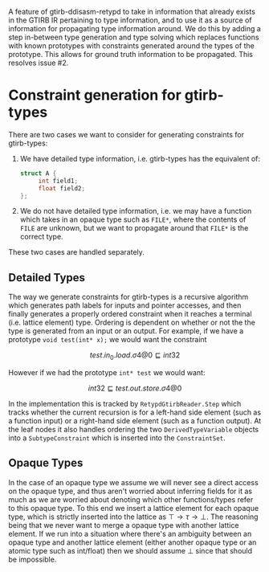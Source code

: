 A feature of gtirb-ddisasm-retypd to take in information that already exists in the GTIRB IR pertaining to type information, and to use it as a source of information for propagating type information around. We do this by adding a step in-between type generation and type solving which replaces functions with known prototypes with constraints generated around the types of the prototype. This allows for ground truth information to be propagated. This resolves issue #2.

# Constraint generation for gtirb-types

There are two cases we want to consider for generating constraints for gtirb-types:

1. We have detailed type information, i.e. gtirb-types has the equivalent of:
   ```c
   struct A {
        int field1;
        float field2;
   };
2. We do not have detailed type information, i.e. we may have a function which takes in an opaque type such as `FILE*`, where the contents of `FILE` are unknown, but we want to propagate around that `FILE*` is the correct type.

These two cases are handled separately.

## Detailed Types

The way we generate constraints for gtirb-types is a recursive algorithm which generates path labels for inputs and pointer accesses, and then finally generates a properly ordered constraint when it reaches a terminal (i.e. lattice element) type. Ordering is dependent on whether or not the the type is generated from an input or an output. For example, if we have a prototype `void test(int* x);` we would want the constraint

```math
test.in_0.load.σ4@0 \sqsubseteq int32
```

However if we had the prototype `int* test` we would want:

```math
int32 \sqsubseteq test.out.store.σ4@0
```

In the implementation this is tracked by `RetypdGtirbReader.Step` which tracks whether the current recursion is for a left-hand side element (such as a function input) or a right-hand side element (such as a function output). At the leaf nodes it also handles ordering the two `DerivedTypeVariable` objects into a `SubtypeConstraint` which is inserted into the `ConstraintSet`.

## Opaque Types

In the case of an opaque type we assume we will never see a direct access on the opaque type, and thus aren't worried about inferring fields for it as much as we are worried about denoting which other functions/types refer to this opaque type. To this end we insert a lattice element for each opaque type, which is strictly inserted into the lattice as $`\top \rightarrow \tau \rightarrow \bot`$. The reasoning being that we never want to merge a opaque type with another lattice element. If we run into a situation where there's an ambiguity between an opaque type and another lattice element (either another opaque type or an atomic type such as int/float) then we should assume $`\bot`$ since that should be impossible.
